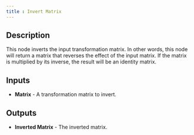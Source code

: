 ```yaml
---
title : Invert Matrix
---
```


## Description

This node inverts the input transformation matrix. In other words, this
node will return a matrix that reverses the effect of the input matrix.
If the matrix is multiplied by its inverse, the result will be an
identity matrix.

## Inputs

- **Matrix** - A transformation matrix to invert.

## Outputs

- **Inverted Matrix** - The inverted matrix.
